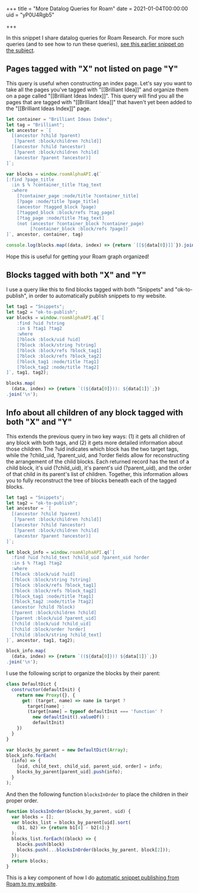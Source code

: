 +++
title = "More Datalog Queries for Roam"
date = 2021-01-04T00:00:00
uid = "yP0U4Rgb5"

+++

In this snippet I share datalog queries for Roam Research. For more such queries (and to see how to run these queries), [see this earlier snippet on the subject](/snippets/2020-12-22-datalog-queries-for-roam-research/).

## Pages tagged with "X" not listed on page "Y"

This query is useful when constructing an index page. Let's say you want to take all the pages you've tagged with "[[Brilliant Idea]]" and organize them on a page called "[[Brilliant Ideas Index]]". This query will find you all the pages that are tagged with "[[Brilliant Idea]]" that haven't yet been added to the "[[Brilliant Ideas Index]]" page.

```javascript
let container = "Brilliant Ideas Index";
let tag = "Brilliant";
let ancestor = `[ 
  [(ancestor ?child ?parent)
   [?parent :block/children ?child]]
  [(ancestor ?child ?ancestor)
   [?parent :block/children ?child]
   (ancestor ?parent ?ancestor)]
]`;

var blocks = window.roamAlphaAPI.q(`
[:find ?page_title
  :in $ % ?container_title ?tag_text
  :where 
    [?container_page :node/title ?container_title]
    [?page :node/title ?page_title]
    (ancestor ?tagged_block ?page)
    [?tagged_block :block/refs ?tag_page]
    [?tag_page :node/title ?tag_text]
    (not (ancestor ?container_block ?container_page)
         [?container_block :block/refs ?page])
]`, ancestor, container, tag)

console.log(blocks.map((data, index) => {return `[[${data[0]}]]`}).join('\n'));
```

Hope this is useful for getting your Roam graph organized!

## Blocks tagged with both "X" and "Y"

I use a query like this to find blocks tagged with both "Snippets" and "ok-to-publish", in order to automatically publish snippets to my website.

```javascript
let tag1 = "Snippets";
let tag2 = "ok-to-publish";
var blocks = window.roamAlphaAPI.q(`[
	:find ?uid ?string
	:in $ ?tag1 ?tag2
	:where
	[?block :block/uid ?uid]
	[?block :block/string ?string]
	[?block :block/refs ?block_tag1]
	[?block :block/refs ?block_tag2]
	[?block_tag1 :node/title ?tag1]
	[?block_tag2 :node/title ?tag2]
]`, tag1, tag2);

blocks.map(
  (data, index) => {return `((${data[0]})): ${data[1]}`;})
.join('\n');
```

## Info about all children of any block tagged with both "X" and "Y"

This extends the previous query in two key ways: (1) it gets all children of any block with both tags, and (2) it gets more detailed information about those children. The ?uid indicates which block has the two target tags, while the ?child_uid, ?parent_uid, and ?order fields allow for reconstructing the arrangement of the child blocks. Each returned record has the text of a child block, it's uid (?child_uid), it's parent's uid (?parent_uid), and the order of that child in its parent's list of children. Together, this information allows you to fully reconstruct the tree of blocks beneath each of the tagged blocks.

```javascript
let tag1 = "Snippets";
let tag2 = "ok-to-publish";
let ancestor = `[ 
  [(ancestor ?child ?parent)
   [?parent :block/children ?child]]
  [(ancestor ?child ?ancestor)
   [?parent :block/children ?child]
   (ancestor ?parent ?ancestor)]
]`;

let block_info = window.roamAlphaAPI.q(`[
  :find ?uid ?child_text ?child_uid ?parent_uid ?order
  :in $ % ?tag1 ?tag2
  :where
  [?block :block/uid ?uid]
  [?block :block/string ?string]
  [?block :block/refs ?block_tag1]
  [?block :block/refs ?block_tag2]
  [?block_tag1 :node/title ?tag1]
  [?block_tag2 :node/title ?tag2]
  (ancestor ?child ?block)
  [?parent :block/children ?child]
  [?parent :block/uid ?parent_uid]
  [?child :block/uid ?child_uid]
  [?child :block/order ?order]
  [?child :block/string ?child_text]
]`, ancestor, tag1, tag2);

block_info.map(
  (data, index) => {return `((${data[0]})) ${data[1]}`;})
.join('\n');
```

I use the following script to organize the blocks by their parent:

```javascript
class DefaultDict {
  constructor(defaultInit) {
    return new Proxy({}, {
      get: (target, name) => name in target ?
        target[name] :
        (target[name] = typeof defaultInit === 'function' ?
          new defaultInit().valueOf() :
          defaultInit)
    })
  }
}

var blocks_by_parent = new DefaultDict(Array);
block_info.forEach(
  (info) => {
    [uid, child_text, child_uid, parent_uid, order] = info;
    blocks_by_parent[parent_uid].push(info);
  }
);
```

And then the following function `blocksInOrder` to place the children in their proper order.

```javascript
function blocksInOrder(blocks_by_parent, uid) {
  var blocks = [];
  var blocks_list = blocks_by_parent[uid].sort(
    (b1, b2) => {return b1[4] - b2[4];}
  );
  blocks_list.forEach((block) => {
    blocks.push(block)
    blocks.push(...blocksInOrder(blocks_by_parent, block[2]));
  });
  return blocks;
}
```

This is a key component of how I do [automatic snippet publishing from Roam to my website](/snippets/2020-12-28-publishing-blog-posts-from-roam-research-quickly-and-automatically/).
